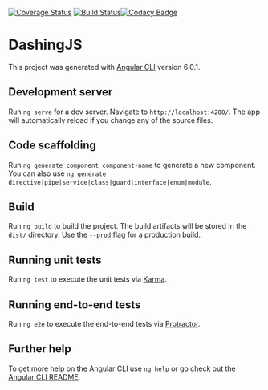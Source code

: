 [![Coverage Status](https://coveralls.io/repos/github/TeQno/dashingJS/badge.svg?branch=master)](https://coveralls.io/github/TeQno/dashingJS?branch=master) [![Build Status](https://travis-ci.org/TeQno/dashingJS.svg?branch=master)](https://travis-ci.org/TeQno/dashingJS)[![Codacy Badge](https://api.codacy.com/project/badge/Grade/a664f34ee822442fa266a0bcf9c03ab0)](https://www.codacy.com/app/TeQno/dashingJS?utm_source=github.com&amp;utm_medium=referral&amp;utm_content=TeQno/dashingJS&amp;utm_campaign=Badge_Grade)

# DashingJS

This project was generated with [Angular CLI](https://github.com/angular/angular-cli) version 6.0.1.

## Development server

Run `ng serve` for a dev server. Navigate to `http://localhost:4200/`. The app will automatically reload if you change any of the source files.

## Code scaffolding

Run `ng generate component component-name` to generate a new component. You can also use `ng generate directive|pipe|service|class|guard|interface|enum|module`.

## Build

Run `ng build` to build the project. The build artifacts will be stored in the `dist/` directory. Use the `--prod` flag for a production build.

## Running unit tests

Run `ng test` to execute the unit tests via [Karma](https://karma-runner.github.io).

## Running end-to-end tests

Run `ng e2e` to execute the end-to-end tests via [Protractor](http://www.protractortest.org/).

## Further help

To get more help on the Angular CLI use `ng help` or go check out the [Angular CLI README](https://github.com/angular/angular-cli/blob/master/README.md).

